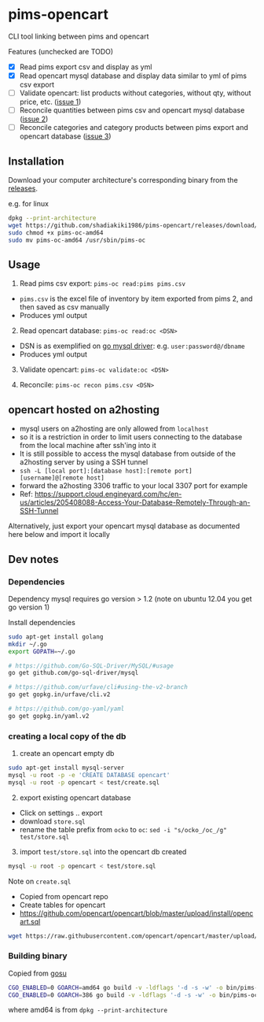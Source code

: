 # pims-opencart
CLI tool linking between pims and opencart

Features (unchecked are TODO)
- [x] Read pims export csv and display as yml
- [x] Read opencart mysql database and display data similar to yml of pims csv export
- [ ] Validate opencart: list products without categories, without qty, without price, etc. ([issue 1](https://github.com/shadiakiki1986/pims-opencart/issues/1))
- [ ] Reconcile quantities between pims csv and opencart mysql database ([issue 2](https://github.com/shadiakiki1986/pims-opencart/issues/2))
- [ ] Reconcile categories and category products between pims export and opencart database ([issue 3](https://github.com/shadiakiki1986/pims-opencart/issues/3))

## Installation

Download your computer architecture's corresponding binary from the [releases](https://github.com/shadiakiki1986/pims-opencart/releases/).

e.g. for linux

```bash
dpkg --print-architecture
wget https://github.com/shadiakiki1986/pims-opencart/releases/download/0.0.1/pims-oc-amd64 # if above displays amd64
sudo chmod +x pims-oc-amd64
sudo mv pims-oc-amd64 /usr/sbin/pims-oc
```
## Usage

1. Read pims csv export: `pims-oc read:pims pims.csv`

* `pims.csv` is the excel file of inventory by item exported from pims 2, and then saved as csv manually
* Produces yml output

2. Read opencart database: `pims-oc read:oc <DSN>`

* DSN is as exemplified on
  [go mysql driver](https://github.com/Go-SQL-Driver/MySQL/#examples):
  e.g. `user:password@/dbname`
* Produces yml output

3. Validate opencart: `pims-oc validate:oc <DSN>`

4. Reconcile: `pims-oc recon pims.csv <DSN>`

## opencart hosted on a2hosting
* mysql users on a2hosting are only allowed from `localhost`
* so it is a restriction in order to limit users connecting to the database from the local machine after ssh'ing into it
* It is still possible to access the mysql database from outside of the a2hosting server by using a SSH tunnel
 * `ssh -L [local port]:[database host]:[remote port] [username]@[remote host]`
 * forward the a2hosting 3306 traffic to your local 3307 port for example
 * Ref: https://support.cloud.engineyard.com/hc/en-us/articles/205408088-Access-Your-Database-Remotely-Through-an-SSH-Tunnel

Alternatively, just export your opencart mysql database as documented here below and import it locally

## Dev notes

### Dependencies
Dependency mysql requires go version > 1.2 (note on ubuntu 12.04 you get go version 1)

Install dependencies
```bash
sudo apt-get install golang
mkdir ~/.go
export GOPATH=~/.go

# https://github.com/Go-SQL-Driver/MySQL/#usage
go get github.com/go-sql-driver/mysql

# https://github.com/urfave/cli#using-the-v2-branch
go get gopkg.in/urfave/cli.v2

# https://github.com/go-yaml/yaml
go get gopkg.in/yaml.v2
```

### creating a local copy of the db
1. create an opencart empty db

```bash
sudo apt-get install mysql-server
mysql -u root -p -e 'CREATE DATABASE opencart'
mysql -u root -p opencart < test/create.sql
```

2. export existing opencart database
  * Click on settings .. export
  * download `store.sql`
  * rename the table prefix from `ocko` to `oc`: `sed -i "s/ocko_/oc_/g" test/store.sql`


3. import `test/store.sql` into the opencart db created

```bash
mysql -u root -p opencart < test/store.sql
```

Note on `create.sql`
* Copied from opencart repo
* Create tables for opencart
* https://github.com/opencart/opencart/blob/master/upload/install/opencart.sql

```bash
wget https://raw.githubusercontent.com/opencart/opencart/master/upload/install/opencart.sql -O test/create.sql
```

### Building binary
Copied from [gosu](https://github.com/tianon/gosu/blob/master/Dockerfile)

```bash
CGO_ENABLED=0 GOARCH=amd64 go build -v -ldflags '-d -s -w' -o bin/pims-oc-amd64
CGO_ENABLED=0 GOARCH=386 go build -v -ldflags '-d -s -w' -o bin/pims-oc-i386
```

where amd64 is from `dpkg --print-architecture`
